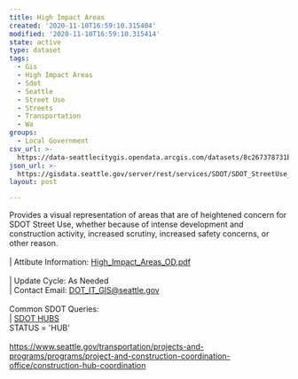 ```yaml
---
title: High Impact Areas
created: '2020-11-10T16:59:10.315404'
modified: '2020-11-10T16:59:10.315414'
state: active
type: dataset
tags:
  - Gis
  - High Impact Areas
  - Sdot
  - Seattle
  - Street Use
  - Streets
  - Transportation
  - Wa
groups:
  - Local Government
csv_url: >-
  https://data-seattlecitygis.opendata.arcgis.com/datasets/8c267378731b49a1923233282f81a3c2_0.csv?outSR=%7B%22latestWkid%22%3A2926%2C%22wkid%22%3A2926%7D
json_url: >-
  https://gisdata.seattle.gov/server/rest/services/SDOT/SDOT_StreetUse_Boundaries/MapServer/0
layout: post

---
```

Provides a visual representation of areas that are of heightened concern for SDOT Street Use, whether because of intense development and construction activity, increased scrutiny, increased safety concerns, or other reason. <br /><br />| Attibute Information: <a href='https://drive.google.com/open?id=1dKqQhXR9nB6ksMKs6TxyKrXpSKrePLoo' target='_blank'>High_Impact_Areas_OD.pdf</a><br /><br />| Update Cycle: As Needed  <br />| Contact Email: <a href='mailto:DOT_IT_GIS@seattle.gov' target='_blank'>DOT_IT_GIS@seattle.gov</a>  <br /><br />Common SDOT Queries: <br />| <a href='https://data-seattlecitygis.opendata.arcgis.com/datasets/high-impact-areas/data?where=STATUS%20like%20%27%25HUB%25%27' target='_blank'>SDOT HUBS</a> <br />STATUS = 'HUB'<br /><br /><a href='https://www.seattle.gov/transportation/projects-and-programs/programs/project-and-construction-coordination-office/construction-hub-coordination' target='_blank'>https://www.seattle.gov/transportation/projects-and-programs/programs/project-and-construction-coordination-office/construction-hub-coordination</a>
